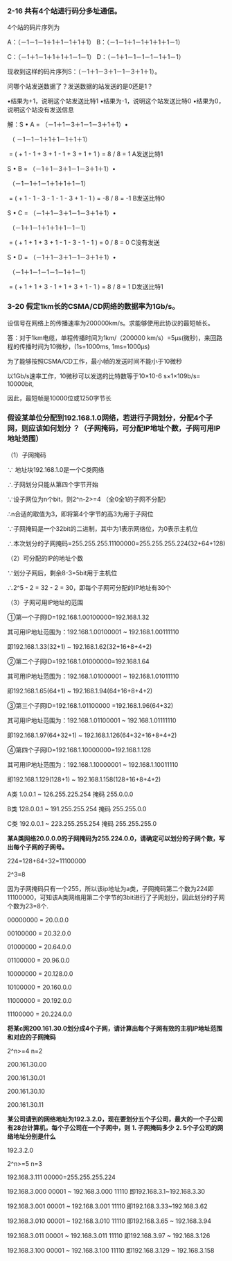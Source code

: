 ### 2-16 共有4个站进行码分多址通信。

4个站的码片序列为

A：（－1－1－1＋1＋1－1＋1＋1） B：（－1－1＋1－1＋1＋1＋1－1）

C：（－1＋1－1＋1＋1＋1－1－1） D：（－1＋1－1－1－1－1＋1－1）

现收到这样的码片序列S：（－1＋1－3＋1－1－3＋1＋1）。

问哪个站发送数据了？发送数据的站发送的是0还是1？

 •结果为+1，说明这个站发送比特1
•结果为-1，说明这个站发送比特0
•结果为0，说明这个站没有发送信息 

解：S • A =  （－1＋1－3＋1－1－3＋1＋1）•

​					（ －1－1－1＋1＋1－1＋1＋1）

​				=    (  + 1  - 1 + 3 + 1 - 1 + 3  + 1 + 1 ) =  8 / 8 = 1     A发送比特1

S • B =  （－1＋1－3＋1－1－3＋1＋1）•

​			 （－1－1＋1－1＋1＋1＋1－1）

​         =    (  + 1  - 1 - 3 - 1 - 1 - 3  + 1 - 1 ) =  -8 / 8 = -1     B发送比特0

S • C =  （－1＋1－3＋1－1－3＋1＋1）•

​			 （－1＋1－1＋1＋1＋1－1－1）

​         =    (  + 1  + 1 + 3 + 1 - 1 - 3  - 1 - 1 ) =  0 / 8 = 0     C没有发送

S • D =  （－1＋1－3＋1－1－3＋1＋1）•

​			 （－1＋1－1－1－1－1＋1－1）

​         =    (  + 1  + 1 + 3 - 1 + 1 + 3  + 1 - 1 ) =  8 / 8 = 1     D发送比特1



### 3-20	假定1km长的CSMA/CD网络的数据率为1Gb/s。

设信号在网络上的传播速率为200000km/s。求能够使用此协议的最短帧长。

答：对于1km电缆，单程传播时间为1km/（200000 km/s）=5µs(微秒)，来回路程的传播时间为10微秒，(1s=1000ms,  1ms=1000µs)

为了能够按照CSMA/CD工作，最小帧的发送时间不能小于10微秒

以1Gb/s速率工作，10微秒可以发送的比特数等于10×10-6 s×1×109b/s= 10000bit,

因此，最短帧是10000位或1250字节长





### 假设某单位分配到192.168.1.0网络，若进行子网划分，分配4个子网，则应该如何划分 ？（子网掩码，可分配IP地址个数，子网可用IP地址范围）

（1）子网掩码

∵ 地址块192.168.1.0是一个C类网络

∴子网划分只能从第四个字节开始

∵设子网位为n个bit，则2^n-2>=4 （全0全1的子网不分配）

∴n合适的取值为3，即将第4个字节的高3为用于子网位

∵子网掩码是一个32bit的二进制，其中为1表示网络位，为0表示主机位

∴本次划分的子网掩码=255.255.255.11100000=255.255.255.224(32+64+128)

（2）可分配的IP的地址个数

∵划分子网后，剩余8-3=5bit用于主机位

∴2^5 - 2  = 32 - 2 = 30，即每个子网可分配的IP地址有30个

（3）子网可用IP地址的范围

①第一个子网ID=192.168.1.00100000=192.168.1.32

其可用IP地址范围为：192.168.1.00100001 ~ 192.168.1.00111110

即192.168.1.33(32+1) ~ 192.168.1.62(32+16+8+4+2)

②第二个子网ID=192.168.1.01000000=192.168.1.64

其可用IP地址范围为：192.168.1.01000001 ~ 192.168.1.01011110

即192.168.1.65(64+1)  ~ 192.168.1.94(64+16+8+4+2)

③第三个子网ID=192.168.1.01100000 =192.168.1.96(64+32)

其可用IP地址范围为：192.168.1.01100001 ~ 192.168.1.01111110

即192.168.1.97(64+32+1) ~ 192.168.1.126(64+32+16+8+4+2)

④第四个子网ID=192.168.1.10000000=192.168.1.128

其可用IP地址范围为：192.168.1.10000001 ~ 192.168.1.10011110

即192.168.1.129(128+1) ~ 192.168.1.158(128+16+8+4+2)



A类 1.0.0.1 ~ 126.255.225.254		掩码 255.0.0.0

B类 128.0.0.1 ~ 191.255.255.254		掩码 255.255.0.0

C类 192.0.0.1 ~ 223.255.255.254		掩码 255.255.255.0



 **某A类网络20.0.0.0的子网掩码为255.224.0.0，请确定可以划分的子网个数，写出每个子网的子网号。** 

224=128+64+32=11100000

2^3=8

 因为子网掩码只有一个255，所以该ip地址为a类，子网掩码第二个数为224即11100000，可知该A类网络用第二个字节的3bit进行了子网划分，因此划分的子网个数为23=8个. 

00000000 = 20.0.0.0

00100000 = 20.32.0.0

01000000 = 20.64.0.0

01100000 = 20.96.0.0

10000000 = 20.128.0.0

10100000 = 20.160.0.0

11000000 = 20.192.0.0

11100000 = 20.224.0.0



 **将某c网200.161.30.0划分成4个子网，请计算出每个子网有效的主机IP地址范围和对应的子网掩码** 

2^n>=4  n=2

200.161.30.00

200.161.30.01

200.161.30.10

200.161.30.11



**某公司请到的网络地址为192.3.2.0，现在要划分五个子公司，最大的一个子公司有28台计算机，每个子公司在一个子网中，则**
**1. 子网掩码多少**
**2. 5个子公司的网络地址分别是什么**

192.3.2.0  

2^n>=5  n=3

192.168.3.111 00000=255.255.255.224

192.168.3.000 00001 ~ 192.168.3.000 11110   即192.168.3.1~192.168.3.30

192.168.3.001 00001 ~ 192.168.3.001 11110   即192.168.3.33~192.168.3.62

192.168.3.010 00001 ~ 192.168.3.010 11110   即192.168.3.65 ~ 192.168.3.94

192.168.3.011 00001 ~ 192.168.3.011 11110   即192.168.3.97 ~ 192.168.3.126

192.168.3.100 00001 ~ 192.168.3.100 11110   即192.168.3.129 ~ 192.168.3.158
